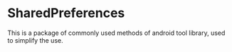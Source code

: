 # SharedPreferences
This is a package of commonly used methods of android tool library, used to simplify the use.
